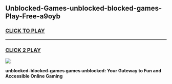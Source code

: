 
## Unblocked-Games-unblocked-blocked-games-Play-Free-a9oyb
<h3>
<a href="https://premium76.site?title=unblocked-blocked-games&ref=17A">CLICK TO PLAY</a></h3>
<hr>

<h3>
<a href="https://premium76.site?title=unblocked-blocked-games&ref=17A">CLICK 2 PLAY</a>
  
</h3>

<a href="https://premium76.site?title=unblocked-blocked-games&ref=17A"><img src="https://clearcache.store/games.png"></a>


**unblocked-blocked-games games unblocked: Your Gateway to Fun and Accessible Online Gaming**
